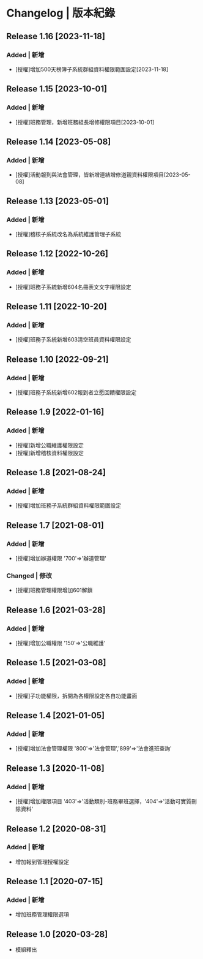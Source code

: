 # Changelog | 版本紀錄

## Release 1.16 [2023-11-18]
### Added | 新增
- [授權]增加500天榜簿子系統群組資料權限範圍設定[2023-11-18]

## Release 1.15 [2023-10-01]
### Added | 新增
- [授權]班務管理，新增班務組長增修權限項目[2023-10-01]

## Release 1.14 [2023-05-08]
### Added | 新增
- [授權]活動報到與法會管理，皆新增連結增修道親資料權限項目[2023-05-08]

## Release 1.13 [2023-05-01]
### Added | 新增
- [授權]稽核子系統改名為系統維護管理子系統

## Release 1.12 [2022-10-26]
### Added | 新增
- [授權]班務子系統新增604名冊表文文字權限設定

## Release 1.11 [2022-10-20]
### Added | 新增
- [授權]班務子系統新增603清空班員資料權限設定

## Release 1.10 [2022-09-21]
### Added | 新增
- [授權]班務子系統新增602報到者立愿回饋權限設定

## Release 1.9 [2022-01-16]
### Added | 新增
- [授權]新增公職維護權限設定
- [授權]新增稽核資料權限設定

## Release 1.8 [2021-08-24]
### Added | 新增
- [授權]增加班務子系統群組資料權限範圍設定

## Release 1.7 [2021-08-01]
### Added | 新增
- [授權]增加辦道權限 '700'=>'辦道管理'

### Changed | 修改
- [授權]班務管理權限增加601解鎖

## Release 1.6 [2021-03-28]
### Added | 新增
- [授權]增加公職權限 '150'=>'公職維護'

## Release 1.5 [2021-03-08]
### Added | 新增
- [授權]子功能權限，拆開為各權限設定各自功能畫面

## Release 1.4 [2021-01-05]
### Added | 新增
- [授權]增加法會管理權限 '800'=>'法會管理','899'=>'法會進班查詢'


## Release 1.3 [2020-11-08]
### Added | 新增
- [授權]增加權限項目 '403'=>'活動類別-班務畢班選擇，'404'=>'活動可實質刪除資料'

## Release 1.2 [2020-08-31]
### Added | 新增
- 增加報到管理授權設定

## Release 1.1 [2020-07-15]
### Added | 新增
- 增加班務管理權限選項

## Release 1.0 [2020-03-28]
- 模組釋出
